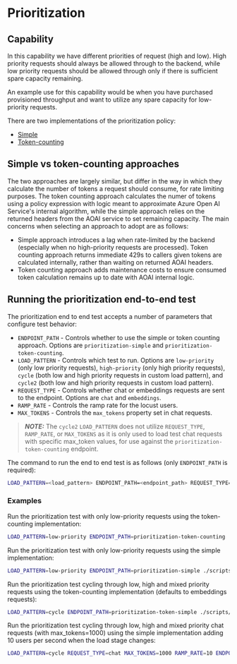 # Prioritization

## Capability

In this capability we have different priorities of request (high and low).
High priority requests should always be allowed through to the backend, while low priority requests should be allowed through only if there is sufficient spare capacity remaining.

An example use for this capability would be when you have purchased provisioned throughput and want to utilize any spare capacity for low-priority requests.

There are two implementations of the prioritization policy:
- [Simple](./prioritization-simple.md)
- [Token-counting](./prioritization-token-counting.md)

## Simple vs token-counting approaches

The two approaches are largely similar, but differ in the way in which they calculate the number of tokens a request should consume, for rate limiting purposes. The token counting approach calculates the numer of tokens using a policy expression with logic meant to approximate Azure Open AI Service's internal algorithm, while the simple approach relies on the returned headers from the AOAI service to set remaining capacity. The main concerns when selecting an approach to adopt are as follows:

- Simple approach introduces a lag when rate-limited by the backend (especially when no high-priority requests are processed). Token counting approach returns immediate 429s to callers given tokens are calculated internally, rather than waiting on returned AOAI headers.
- Token counting approach adds maintenance costs to ensure consumed token calculation remains up to date with AOAI internal logic.

## Running the prioritization end-to-end test

The prioritization end to end test accepts a number of parameters that configure test behavior:

- `ENDPOINT_PATH` - Controls whether to use the simple or token counting approach. Options are `prioritization-simple` and `prioritization-token-counting`.
- `LOAD_PATTERN` - Controls which test to run. Options are `low-priority` (only low priority requests), `high-priority` (only high priority requests), `cycle` (both low and high priority requests in custom load pattern), and `cycle2` (both low and high priority requests in custom load pattern). 
- `REQUEST_TYPE` - Controls whether chat or embeddings requests are sent to the endpoint. Options are `chat` and `embeddings`.
- `RAMP_RATE` - Controls the ramp rate for the locust users. 
- `MAX_TOKENS` - Controls the `max_tokens` property set in chat requests.

> **_NOTE:_**  The `cycle2` `LOAD_PATTERN` does not utilize `REQUEST_TYPE`, `RAMP_RATE`, or `MAX_TOKENS` as it is only used to load test chat requests with specific max_token values, for use against the `prioritization-token-counting` endpoint.

The command to run the end to end test is as follows (only `ENDPOINT_PATH` is required):

```bash
LOAD_PATTERN=<load_pattern> ENDPOINT_PATH=<endpoint_path> REQUEST_TYPE=<request_type> RAMP_RATE=<ramp_rate> MAX_TOKENS=<max_tokens> ./scripts/run-end-to-end-prioritization.sh
```

### Examples

Run the prioritization test with only low-priority requests using the token-counting implementation:

```bash
LOAD_PATTERN=low-priority ENDPOINT_PATH=prioritization-token-counting ./scripts/run-end-to-end-prioritization.sh
```

Run the prioritization test with only low-priority requests using the simple implementation:

```bash
LOAD_PATTERN=low-priority ENDPOINT_PATH=prioritization-simple ./scripts/run-end-to-end-prioritization.sh
```

Run the prioritization test cycling through low, high and mixed priority requests using the token-counting implementation (defaults to embeddings requests):

```bash
LOAD_PATTERN=cycle ENDPOINT_PATH=prioritization-token-simple ./scripts/run-end-to-end-prioritization.sh
```

Run the prioritization test cycling through low, high and mixed priority chat requests (with max_tokens=1000) using the simple implementation adding 10 users per second when the load stage changes:

```bash
LOAD_PATTERN=cycle REQUEST_TYPE=chat MAX_TOKENS=1000 RAMP_RATE=10 ENDPOINT_PATH=prioritization-simple ./scripts/run-end-to-end-prioritization.sh
```




